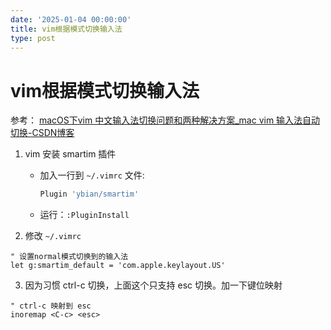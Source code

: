 ```yaml
---
date: '2025-01-04 00:00:00'
title: vim根据模式切换输入法
type: post
---
```


# vim根据模式切换输入法

参考： [macOS下vim 中文输入法切换问题和两种解决方案_mac vim 输入法自动切换-CSDN博客](99_Archive/macOS下vim%20中文输入法切换问题和两种解决方案_mac%20vim%20输入法自动切换-CSDN博客.md)

1. vim 安装 smartim 插件
    - 加入一行到 `~/.vimrc` 文件:

        ```bash
        Plugin 'ybian/smartim'
        ```

    - 运行：`:PluginInstall`

2. 修改 `~/.vimrc`

```
" 设置normal模式切换到的输入法
let g:smartim_default = 'com.apple.keylayout.US'
```

3. 因为习惯 ctrl-c 切换，上面这个只支持 esc 切换。加一下键位映射

```
" ctrl-c 映射到 esc
inoremap <C-c> <esc>
```